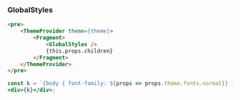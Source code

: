 ### GlobalStyles

```md
<pre>
	<ThemeProvider theme={theme}>
		<Fragment>
			<GlobalStyles />
			{this.props.children}
		</Fragment>
	</ThemeProvider>
</pre>
```

```jsx noeditor
const k = `{body { font-family: ${props => props.theme.fonts.normal}} }`;
<div>{k}</div>;
```
